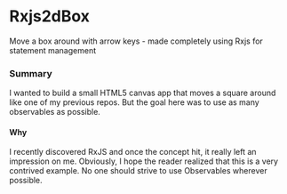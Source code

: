 # Rxjs2dBox
Move a box around with arrow keys - made completely using Rxjs for statement management

### Summary
I wanted to build a small HTML5 canvas app that moves a square around like one of my previous repos. But the goal here 
was to use as many observables as possible.

#### Why
I recently discovered RxJS and once the concept hit, it really left an impression on me. Obviously, I hope the reader realized
that this is a very contrived example. No one should strive to use Observables wherever possible.
